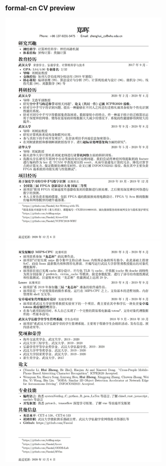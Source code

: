 ## formal-cn CV preview
![Resume Preview Page 0](./img/formal-cn-0.png)
![Resume Preview Page 1](./img/formal-cn-1.png)

